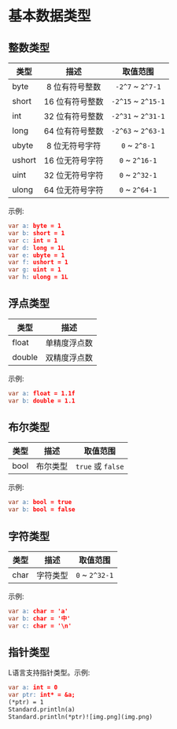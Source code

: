 # 基本数据类型

## 整数类型

| 类型     |    描述     |        取值范围        | 
|--------|:---------:|:------------------:|
| byte   | 8 位有符号整数  |  `-2^7` ~ `2^7-1`  |
| short  | 16 位有符号整数 | `-2^15` ~ `2^15-1` |
| int    | 32 位有符号整数 | `-2^31` ~ `2^31-1` |
| long   | 64 位有符号整数 | `-2^63` ~ `2^63-1` |
| ubyte  | 8 位无符号字符  |   `0` ~ `2^8-1`    |  
| ushort | 16 位无符号字符 |   `0` ~ `2^16-1`   |
| uint   | 32 位无符号字符 |   `0` ~ `2^32-1`   |
| ulong  | 64 位无符号字符 |   `0` ~ `2^64-1`   |

示例:

```l
var a: byte = 1
var b: short = 1
var c: int = 1
var d: long = 1L
var e: ubyte = 1
var f: ushort = 1
var g: uint = 1
var h: ulong = 1L
```

## 浮点类型

| 类型     |   描述   |
|--------|:------:|
| float  | 单精度浮点数 |
| double | 双精度浮点数 |

示例:

```l
var a: float = 1.1f
var b: double = 1.1
```

## 布尔类型

|  类型  |  描述  |       取值范围       |
|:----:|:----:|:----------------:|
| bool | 布尔类型 | `true` 或 `false` |

示例:

```l
var a: bool = true
var b: bool = false
```

## 字符类型

|  类型  |  描述  |      取值范围      |
|:----:|:----:|:--------------:|
| char | 字符类型 | `0` ~ `2^32-1` |

示例:

```l
var a: char = 'a'
var b: char = '中'
var c: char = '\n'
```

## 指针类型

L语言支持指针类型。示例:

```l
var a: int = 0
var ptr: int* = &a;
(*ptr) = 1
Standard.println(a)
Standard.println(*ptr)![img.png](img.png)
```
